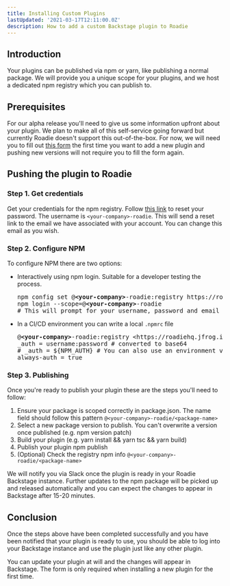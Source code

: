 ```yaml
---
title: Installing Custom Plugins
lastUpdated: '2021-03-17T12:11:00.0Z'
description: How to add a custom Backstage plugin to Roadie
---
```


## Introduction

Your plugins can be published via npm or yarn, like publishing a normal package. We will provide you a unique scope for
your plugins, and we host a dedicated npm registry which you can publish to.

## Prerequisites

For our alpha release you'll need to give us some information upfront about your plugin. We plan to make all of this
self-service going forward but currently Roadie doesn't support this out-of-the-box. For now, we will need you to
fill out [this form][form] the first time you want to add a new plugin and pushing new versions will not require you
to fill the form again.

## Pushing the plugin to Roadie

### Step 1. Get credentials

Get your credentials for the npm registry. Follow [this link][forgot-password] to reset your password. The username is
`<your-company>-roadie`. This will send a reset link to the email we have associated with your account. You can
change this email as you wish.

### Step 2. Configure NPM

To configure NPM there are two options:

- Interactively using npm login. Suitable for a developer testing the process.
  <pre>
  npm config set @<b>&lt;your-company&gt;</b>-roadie:registry https://roadiehq.jfrog.io/artifactory/api/npm/<b>&lt;your-company&gt;</b>-roadie/
  npm login --scope=@<b>&lt;your-company&gt;</b>-roadie 
  # This will prompt for your username, password and email
  </pre>

- In a CI/CD environment you can write a local `.npmrc` file
  <pre>
  @<b>&lt;your-company&gt;</b>-roadie:registry &lt;https://roadiehq.jfrog.io/artifactory/api/npm/<b>&lt;your-company&gt;</b>-roadie/&gt;
  _auth = username:password # converted to base64
  # _auth = ${NPM_AUTH} # You can also use an environment variable
  always-auth = true
  </pre>

### Step 3. Publishing

Once you're ready to publish your plugin these are the steps you'll need to follow:

1. Ensure your package is scoped correctly in package.json. The name field should follow this pattern
   `@<your-company>-roadie/<package-name>`
2. Select a new package version to publish. You can't overwrite a version once published (e.g. npm version patch)
3. Build your plugin (e.g. yarn install && yarn tsc && yarn build)
4. Publish your plugin npm publish
5. (Optional) Check the registry npm info `@<your-company>-roadie/<package-name>`

We will notify you via Slack once the plugin is ready in your Roadie Backstage instance. Further updates to the npm
package will be picked up and released automatically and you can expect the changes to appear in Backstage after 15-20
minutes.

## Conclusion

Once the steps above have been completed successfully and you have been notified that your plugin is ready to use, you
should be able to log into your Backstage instance and use the plugin just like any other plugin.

You can update your plugin at will and the changes will appear in Backstage. The form is only required when installing a
new plugin for the first time.

[forgot-password]: https://roadiehq.jfrog.io/ui/login/forgot-password
[form]: https://docs.google.com/forms/d/e/1FAIpQLSdSNr4Ps_RpKEx0V2QbxWaKLb3-DKi0W7U09Wth0SXHQoPyXQ/viewform
